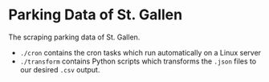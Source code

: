# Parking Data of St. Gallen

The scraping parking data of St. Gallen.

- `./cron` contains the cron tasks which run automatically on a Linux server
- `./transform` contains Python scripts which transforms the `.json` files to our desired `.csv` output.